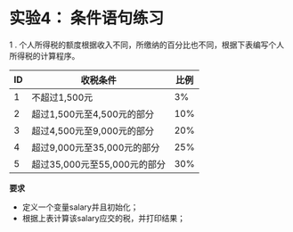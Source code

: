 # 实验4： 条件语句练习

1 . 个人所得税的额度根据收入不同，所缴纳的百分比也不同，根据下表编写个人所得税的计算程序。

|ID  | 收税条件 |  比例 | 
|---|------------------------------|----|
| 1 | 不超过1,500元 |  3% | 
| 2 | 超过1,500元至4,500元的部分 |  10% | 
| 3 | 超过4,500元至9,000元的部分 |  20% |
| 4 | 超过9,000元至35,000元的部分 |  25% |
| 5 | 超过35,000元至55,000元的部分 |  30% |

**要求**  

- 定义一个变量salary并且初始化；
- 根据上表计算该salary应交的税，并打印结果；
